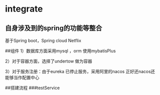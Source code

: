 # integrate
## 自身涉及到的spring的功能等整合
基于Spring boot，Spring cloud Netflix

##组件
1）数据库方面采用mysql ，orm 使用mybatisPlus

2）对于容器方面，选择了undertow 做为容器

3）对于服务注册：由于eureka 已停止服务，采用阿里的nacos 正好还nacos还能够当作配置中心

##搭建流程
###testService




